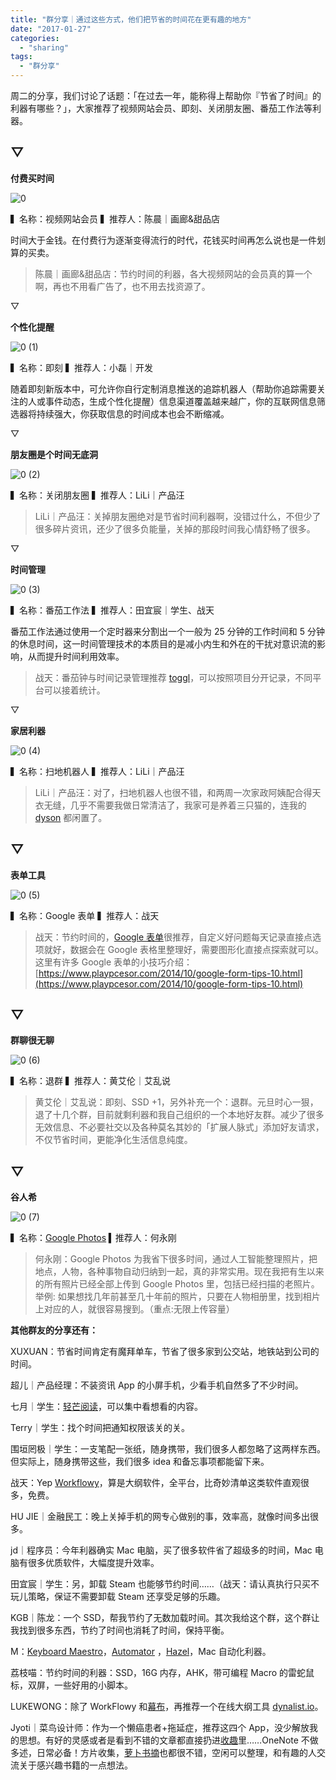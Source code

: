 ```yaml
---
title: "群分享｜通过这些方式，他们把节省的时间花在更有趣的地方"
date: "2017-01-27"
categories: 
  - "sharing"
tags: 
  - "群分享"
---
```


周二的分享，我们讨论了话题：「在过去一年，能称得上帮助你『节省了时间』的利器有哪些？」，大家推荐了视频网站会员、即刻、关闭朋友圈、番茄工作法等利器。

## ▽

**付费买时间**

![0](/images/87305.jpg)

▍名称：视频网站会员 ▍推荐人：陈晨｜画廊&甜品店

时间大于金钱。在付费行为逐渐变得流行的时代，花钱买时间再怎么说也是一件划算的买卖。

> 陈晨｜画廊&甜品店：节约时间的利器，各大视频网站的会员真的算一个啊，再也不用看广告了，也不用去找资源了。

▽

**个性化提醒**

![0 (1)](/images/76150.jpg)

▍名称：即刻 ▍推荐人：小磊｜开发

随着即刻新版本中，可允许你自行定制消息推送的追踪机器人（帮助你追踪需要关注的人或事件动态，生成个性化提醒）信息渠道覆盖越来越广，你的互联网信息筛选器将持续强大，你获取信息的时间成本也会不断缩减。

▽

**朋友圈是个时间无底洞**

![0 (2)](/images/51987.jpg)

▍名称：关闭朋友圈 ▍推荐人：LiLi｜产品汪

> LiLi｜产品汪：关掉朋友圈绝对是节省时间利器啊，没错过什么，不但少了很多碎片资讯，还少了很多负能量，关掉的那段时间我心情舒畅了很多。

▽

**时间管理**

![0 (3)](/images/74010-1274x1024.jpg)

▍名称：番茄工作法 ▍推荐人：田宜宸｜学生、战天

番茄工作法通过使用一个定时器来分割出一个一般为 25 分钟的工作时间和 5 分钟的休息时间，这一时间管理技术的本质目的是减小内生和外在的干扰对意识流的影响，从而提升时间利用效率。

> 战天：番茄钟与时间记录管理推荐 [toggl](https://toggl.com/)，可以按照项目分开记录，不同平台可以接着统计。

▽

**家居利器**

![0 (4)](/images/43757.jpg)

▍名称：扫地机器人 ▍推荐人：LiLi｜产品汪

> LiLi｜产品汪：对了，扫地机器人也很不错，和两周一次家政阿姨配合得天衣无缝，几乎不需要我做日常清洁了，我家可是养着三只猫的，连我的 [dyson](https://www.dyson.com/) 都闲置了。

## ▽

**表单工具**

![0 (5)](/images/99566-1662x1024.jpg)

▍名称：Google 表单 ▍推荐人：战天

> 战天：节约时间的，[Google 表单](https://www.google.com/intl/zh-CN_sg/forms/about/)很推荐，自定义好问题每天记录直接点选项就好，数据会在 Google 表格里整理好，需要图形化直接点探索就可以。这里有许多 Google 表单的小技巧介绍：[https://www.playpcesor.com/2014/10/google-form-tips-10.html](https://www.playpcesor.com/2014/10/google-form-tips-10.html) 

## ▽

**群聊很无聊**

![0 (6)](/images/19576.jpg)

▍名称：退群 ▍推荐人：黄艾伦｜艾乱说

> 黄艾伦｜艾乱说：即刻、SSD +1，另外补充一个：退群。元旦时心一狠，退了十几个群，目前就剩利器和我自己组织的一个本地好友群。减少了很多无效信息、不必要社交以及各种莫名其妙的「扩展人脉式」添加好友请求，不仅节省时间，更能净化生活信息纯度。

## ▽

**谷人希**

![0 (7)](/images/03695.jpg)

▍名称：[Google Photos](https://photos.google.com/) ▍推荐人：何永刚

> 何永刚：Google Photos 为我省下很多时间，通过人工智能整理照片，把地点，人物，各种事物自动归纳到一起，真的非常实用。现在我把有生以来的所有照片已经全部上传到 Google Photos 里，包括已经扫描的老照片。举例: 如果想找几年前甚至几十年前的照片，只要在人物相册里，找到相片上对应的人，就很容易搜到。（重点:无限上传容量）

**其他群友的分享还有：**

XUXUAN：节省时间肯定有魔拜单车，节省了很多家到公交站，地铁站到公司的时间。

超儿｜产品经理：不装资讯 App 的小屏手机，少看手机自然多了不少时间。

七月｜学生：[轻芒阅读](https://qingmang.me/)，可以集中看想看的内容。

Terry｜学生：找个时间把通知权限该关的关。

围垣罔极｜学生：一支笔配一张纸，随身携带，我们很多人都忽略了这两样东西。但实际上，随身携带这些，我们很多 idea 和备忘事项都能留下来。

战天：Yep [Workflowy](https://workflowy.com/)，算是大纲软件，全平台，比奇妙清单这类软件直观很多，免费。

HU JIE｜金融民工：晚上关掉手机的网专心做别的事，效率高，就像时间多出很多。

jd｜程序员：今年利器确实 Mac 电脑，买了很多软件省了超级多的时间，Mac 电脑有很多优质软件，大幅度提升效率。

田宜宸｜学生：另，卸载 Steam 也能够节约时间……（战天：请认真执行只买不玩儿策略，保证不需要卸载 Steam 还享受足够的乐趣。

KGB｜陈龙：一个 SSD，帮我节约了无数加载时间。其次我给这个群，这个群让我找到很多东西，节约了时间也消耗了时间，保持平衡。

M：[Keyboard Maestro](https://www.keyboardmaestro.com/)，[Automator](https://macosxautomation.com/automator/) ，[Hazel](https://www.hazel.com.sg/)，Mac 自动化利器。

荔枝喵：节约时间的利器：SSD，16G 内存，AHK，带可编程 Macro 的雷蛇鼠标，双屏，一些好用的小脚本。

LUKEWONG：除了 WorkFlowy 和[幕布](https://mubu.com/)，再推荐一个在线大纲工具 [dynalist.io](https://dynalist.io/)。

Jyoti｜菜鸟设计师：作为一个懒癌患者+拖延症，推荐这四个 App，没少解放我的思想。有好的灵感或者是看到不错的文章都直接扔进[收趣](https://shouqu.me/)里……OneNote 不做多述，日常必备！方片收集，[萝卜书摘](https://itunes.apple.com/cn/app/luo-bo-shu.../id1044134302?mt...)也都很不错，空闲可以整理，和有趣的人交流关于感兴趣书籍的一点想法。
